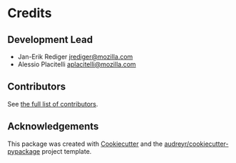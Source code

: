 # Credits

## Development Lead

- Jan-Erik Rediger <jrediger@mozilla.com>
- Alessio Placitelli <aplacitelli@mozilla.com>

## Contributors

See [the full list of contributors](https://github.com/mozilla/glean_parser/graphs/contributors).

## Acknowledgements

This package was created with
[Cookiecutter](https://github.com/audreyr/cookiecutter) and the
[audreyr/cookiecutter-pypackage](https://github.com/audreyr/cookiecutter-pypackage)
project template.
